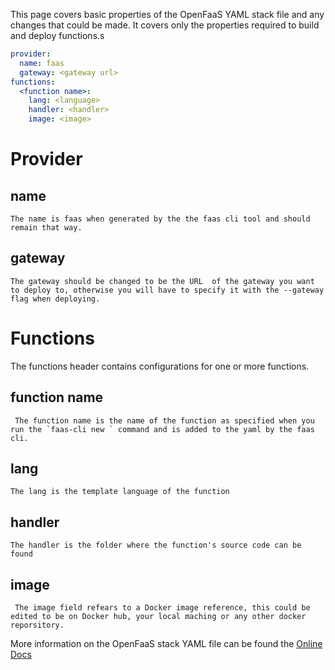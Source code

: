 This page covers basic properties of the OpenFaaS YAML stack file and any changes that could be made. It covers only the properties required to build and deploy functions.s
``` yaml
provider:
  name: faas
  gateway: <gateway url>
functions:
  <function name>:
    lang: <language>
    handler: <handler>
    image: <image>
```

# Provider
   ## name 
    The name is faas when generated by the the faas cli tool and should remain that way.

 ## gateway
    The gateway should be changed to be the URL  of the gateway you want to deploy to, otherwise you will have to specify it with the --gateway flag when deploying.

# Functions
The functions header contains configurations for one or more functions.

## function name
     The function name is the name of the function as specified when you run the `faas-cli new ` command and is added to the yaml by the faas cli.
## lang
    The lang is the template language of the function

## handler 
    The handler is the folder where the function's source code can be found

## image 
     The image field refears to a Docker image reference, this could be edited to be on Docker hub, your local maching or any other docker reporsitory.

More information on the OpenFaaS stack YAML file can be found the [Online Docs](https://docs.openfaas.com/reference/yaml/)